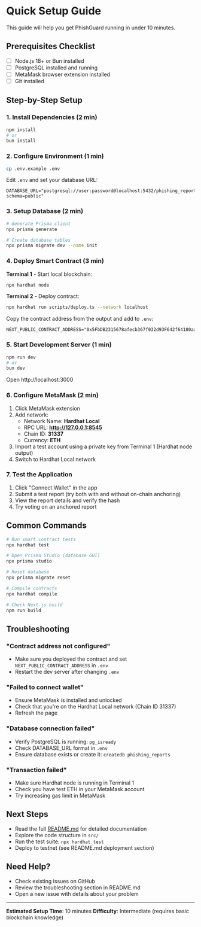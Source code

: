 # Quick Setup Guide

This guide will help you get PhishGuard running in under 10 minutes.

## Prerequisites Checklist

- [ ] Node.js 18+ or Bun installed
- [ ] PostgreSQL installed and running
- [ ] MetaMask browser extension installed
- [ ] Git installed

## Step-by-Step Setup

### 1. Install Dependencies (2 min)

```bash
npm install
# or
bun install
```

### 2. Configure Environment (1 min)

```bash
cp .env.example .env
```

Edit `.env` and set your database URL:
```env
DATABASE_URL="postgresql://user:password@localhost:5432/phishing_reports?schema=public"
```

### 3. Setup Database (2 min)

```bash
# Generate Prisma client
npx prisma generate

# Create database tables
npx prisma migrate dev --name init
```

### 4. Deploy Smart Contract (3 min)

**Terminal 1** - Start local blockchain:
```bash
npx hardhat node
```

**Terminal 2** - Deploy contract:
```bash
npx hardhat run scripts/deploy.ts --network localhost
```

Copy the contract address from the output and add to `.env`:
```env
NEXT_PUBLIC_CONTRACT_ADDRESS="0x5FbDB2315678afecb367f032d93F642f64180aa3"
```

### 5. Start Development Server (1 min)

```bash
npm run dev
# or
bun dev
```

Open http://localhost:3000

### 6. Configure MetaMask (2 min)

1. Click MetaMask extension
2. Add network:
   - Network Name: **Hardhat Local**
   - RPC URL: **http://127.0.0.1:8545**
   - Chain ID: **31337**
   - Currency: **ETH**
3. Import a test account using a private key from Terminal 1 (Hardhat node output)
4. Switch to Hardhat Local network

### 7. Test the Application

1. Click "Connect Wallet" in the app
2. Submit a test report (try both with and without on-chain anchoring)
3. View the report details and verify the hash
4. Try voting on an anchored report

## Common Commands

```bash
# Run smart contract tests
npx hardhat test

# Open Prisma Studio (database GUI)
npx prisma studio

# Reset database
npx prisma migrate reset

# Compile contracts
npx hardhat compile

# Check Next.js build
npm run build
```

## Troubleshooting

### "Contract address not configured"
- Make sure you deployed the contract and set `NEXT_PUBLIC_CONTRACT_ADDRESS` in `.env`
- Restart the dev server after changing `.env`

### "Failed to connect wallet"
- Ensure MetaMask is installed and unlocked
- Check that you're on the Hardhat Local network (Chain ID 31337)
- Refresh the page

### "Database connection failed"
- Verify PostgreSQL is running: `pg_isready`
- Check DATABASE_URL format in `.env`
- Ensure database exists or create it: `createdb phishing_reports`

### "Transaction failed"
- Make sure Hardhat node is running in Terminal 1
- Check you have test ETH in your MetaMask account
- Try increasing gas limit in MetaMask

## Next Steps

- Read the full [README.md](./README.md) for detailed documentation
- Explore the code structure in `src/`
- Run the test suite: `npx hardhat test`
- Deploy to testnet (see README.md deployment section)

## Need Help?

- Check existing issues on GitHub
- Review the troubleshooting section in README.md
- Open a new issue with details about your problem

---

**Estimated Setup Time**: 10 minutes
**Difficulty**: Intermediate (requires basic blockchain knowledge)
